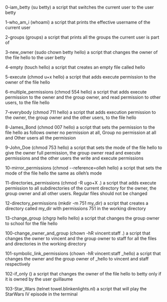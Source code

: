 0-iam_betty (su betty) a script that switches the current user to the user betty

1-who_am_i (whoami) a script that prints the effective username of the current user

2-groups (groups)  a script that prints all the groups the current user is part of

3-new_owner (sudo chown betty hello) a script that changes the owner of the file hello to the user betty

4-empty (touch hello) a script that creates an empty file called hello

5-execute (chmod u+x hello) a script that adds execute permission to the owner of the file hello

6-multiple_permissions (chmod 554 hello) a script that adds execute permission to the owner and the group owner, and read permission to other users, to the file hello

7-everybody (chmod 711 hello)  a script that adds execution permission to the owner, the group owner and the other users, to the file hello

8-James_Bond (chmod 007 hello)  a script that sets the permission to the file hello as follows owner no permission at all, Group no permission at all and Other users all the permission

9-John_Doe (chmod 753 hello) a script that sets the mode of the file hello to give the owner full permission, the group owner read and execute permissions and the other users the write and execute permissions

10-mirror_permissions (chmod --reference=olleh hello) a script that sets the mode of the file hello the same as olleh’s mode

11-directories_permissions (chmod -R ugo+X .) a script that adds execute permission to all subdirectories of the current directory for the owner, the group owner and all other users. Regular files should not be changed

12-directory_permissions (mkdir -m 751 my_dir)  a script that creates a directory called my_dir with permissions 751 in the working directory

13-change_group (chgrp hello hello) a script that changes the group owner to school for the file hello

100-change_owner_and_group (chown -hR vincent:staff .) a script that changes the owner to vincent and the group owner to staff for all the files and directories in the working directory

101-symbolic_link_permissions (chown -hR vincent:staff _hello)  a script that changes the owner and the group owner of _hello to vincent and staff respectively

102-if_only () a script that changes the owner of the file hello to betty only if it is owned by the user guillaume

103-Star_Wars (telnet towel.blinkenlights.nl) a script that will play the StarWars IV episode in the terminal
